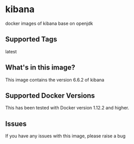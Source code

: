 # kibana
docker images of kibana base on openjdk

## Supported Tags
latest

## What's in this image?
This image contains the version 6.6.2 of kibana


## Supported Docker Versions
This has been tested with Docker version 1.12.2 and higher.

## Issues
If you have any issues with this image, please raise a bug
